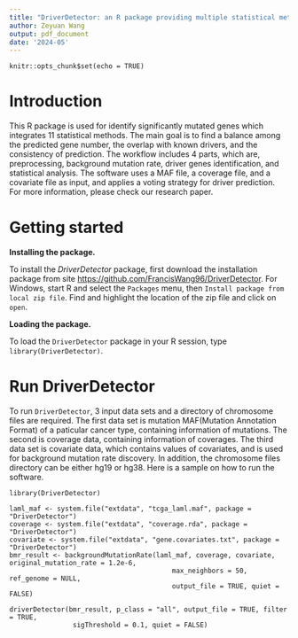 ```yaml
---
title: "DriverDetector: an R package providing multiple statistical methods for cancer driver genes detection and tools for downstream analysis"
author: Zeyuan Wang
output: pdf_document
date: '2024-05'
---
```


```{r setup, include=FALSE}
knitr::opts_chunk$set(echo = TRUE)
```

# Introduction

This R package is used for identify significantly mutated genes which integrates 11 statistical methods. The main goal is to find a balance among the predicted gene number, the overlap with known drivers, and the consistency of prediction. The workflow includes 4 parts, which are, preprocessing, background mutation rate, driver genes identification, and statistical analysis. The software uses a MAF file, a coverage file, and a covariate file as input, and applies a voting strategy for driver prediction. For more information, please check our research paper. 


# Getting started

**Installing the package.** 

To install the *DriverDetector* package, first download the
installation package from site <https://github.com/FrancisWang96/DriverDetector>. For Windows, start R and select the
`Packages` menu, then `Install package from local zip file`. Find and
highlight the location of the zip file and click on `open`. 

**Loading the package.**

To load the `DriverDetector` package in your
R session, type `library(DriverDetector)`.


# Run DriverDetector

To run `DriverDetector`, 3 input data sets and a directory of chromosome
files are required. The first data set is mutation MAF(Mutation
Annotation Format) of a paticular cancer type, containing information of
mutations. The second is coverage data, containing information of
coverages. The third data set is covariate data, which contains values
of covariates, and is used for background mutation rate discovery. In
addition, the chromosome files directory can be either hg19 or hg38. Here is a sample on how to run the software.

```
library(DriverDetector)

laml_maf <- system.file("extdata", "tcga_laml.maf", package = "DriverDetector")
coverage <- system.file("extdata", "coverage.rda", package = "DriverDetector")
covariate <- system.file("extdata", "gene.covariates.txt", package = "DriverDetector")
bmr_result <- backgroundMutationRate(laml_maf, coverage, covariate, original_mutation_rate = 1.2e-6,
                                         max_neighbors = 50, ref_genome = NULL,
                                         output_file = TRUE, quiet = FALSE)
                                         
driverDetector(bmr_result, p_class = "all", output_file = TRUE, filter = TRUE,
                sigThreshold = 0.1, quiet = FALSE)

```

